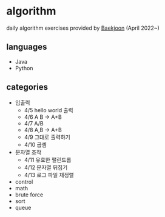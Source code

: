 # algorithm
daily algorithm exercises provided by [Baekjoon](https://www.acmicpc.net/) (April 2022~)

## languages
* Java
* Python

## categories
* 입출력
  * 4/5 hello world 출력
  * 4/6 A B -> A+B
  * 4/7 A/B
  * 4/8 A,B -> A+B
  * 4/9 그대로 출력하기
  * 4/10 곱셈
* 문자열 조작
  * 4/11 유효한 팰린드롬
  * 4/12 문자열 뒤집기
  * 4/13 로그 파일 재정렬
* control
* math
* brute force
* sort
* queue

